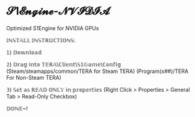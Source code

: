 # 𝓢1𝓔𝓷𝓰𝓲𝓷𝓮-𝓝𝓥𝓘𝓓𝓘𝓐
Optimized S1Engine for NVIDIA GPUs

𝕀ℕ𝕊𝕋𝔸𝕃𝕃 𝕀ℕ𝕊𝕋ℝ𝕌ℂ𝕋𝕀𝕆ℕ𝕊:

𝟙) 𝔻𝕠𝕨𝕟𝕝𝕠𝕒𝕕

𝟚) 𝔻𝕣𝕒𝕘 𝕚𝕟𝕥𝕠 𝕋𝔼ℝ𝔸\ℂ𝕝𝕚𝕖𝕟𝕥\𝕊𝟙𝔾𝕒𝕞𝕖\ℂ𝕠𝕟𝕗𝕚𝕘
   (Steam/steamapps/common/TERA for Steam TERA)
   (Program(x##)/TERA For Non-Steam TERA)

𝟛) 𝕊𝕖𝕥 𝕒𝕤 ℝ𝔼𝔸𝔻 𝕆ℕ𝕃𝕐 𝕚𝕟 𝕡𝕣𝕠𝕡𝕖𝕣𝕥𝕚𝕖𝕤
   (Right Click > Properties > General Tab > Read-Only Checkbox)

𝔻𝕆ℕ𝔼~!
